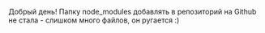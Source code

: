 Добрый день! Папку node_modules добавлять в репозиторий на Github не стала - слишком много файлов, он ругается :)
